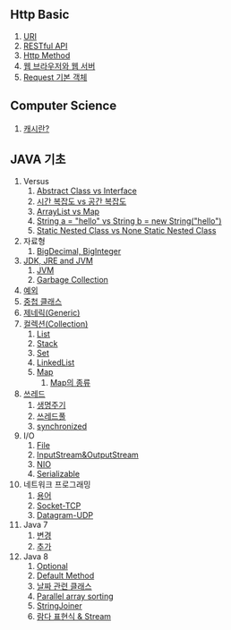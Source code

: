 ## Http Basic
1. [URI](https://github.com/dailyzett/TIL/blob/main/JavaBasic/URI.md)
2. [RESTful API](https://github.com/dailyzett/TIL/blob/main/JavaBasic/RestfulAPI.md)
3. [Http Method](https://github.com/dailyzett/TIL/blob/main/JavaBasic/HttpMethod.md)
4. [웹 브라우저와 웹 서버](https://github.com/dailyzett/TIL/blob/main/JavaBasic/WebBrowserAndWebServer.md)
5. [Request 기본 객체](https://github.com/dailyzett/TIL/blob/main/JavaBasic/Request.md)

## Computer Science

1. [캐시란?](https://github.com/dailyzett/TIL/blob/main/JavaBasic/Interview5.md)

## JAVA 기초
1. Versus
   1. [Abstract Class vs Interface](https://github.com/dailyzett/TIL/blob/main/JavaBasic/Interview1.md)
   2. [시간 복잡도 vs 공간 복잡도](https://github.com/dailyzett/TIL/blob/main/JavaBasic/Interview2.md)
   3. [ArrayList vs Map](https://github.com/dailyzett/TIL/blob/main/JavaBasic/Interview3.md)
   4. [String a = "hello" vs String b = new String("hello")](https://github.com/dailyzett/TIL/blob/main/JavaBasic/Interview4.md)
   5. [Static Nested Class vs None Static Nested Class](https://github.com/dailyzett/TIL/blob/main/JavaBasic/versusNestedClass.md)
2. 자료형
   1. [BigDecimal, BigInteger](https://github.com/dailyzett/TIL/blob/main/JavaBasic/BigDecimal.md)
3. [JDK, JRE and JVM](https://github.com/dailyzett/TIL/blob/main/JavaBasic/JDKJREJVM.md)
   1. [JVM](https://github.com/dailyzett/TIL/blob/main/JavaBasic/JVM.md)
   2. [Garbage Collection](https://github.com/dailyzett/TIL/blob/main/JavaBasic/GC.md)
4. [예외](https://github.com/dailyzett/TIL/blob/main/JavaBasic/Exception.md)
5. [중첩 클래스](https://github.com/dailyzett/TIL/blob/main/JavaBasic/NestedClass.md)
6. [제네릭(Generic)](https://github.com/dailyzett/TIL/blob/main/JavaBasic/Generic.md)
7. [컬렉션(Collection)](https://github.com/dailyzett/TIL/blob/main/JavaBasic/Collection.md)
   1. [List](https://github.com/dailyzett/TIL/blob/main/JavaBasic/List.md)
   2. [Stack](https://github.com/dailyzett/TIL/blob/main/JavaBasic/Stack.md)
   3. [Set](https://github.com/dailyzett/TIL/blob/main/JavaBasic/Set.md)
   4. [LinkedList](https://github.com/dailyzett/TIL/blob/main/JavaBasic/LinkedList.md)
   5. [Map](https://github.com/dailyzett/TIL/blob/main/JavaBasic/Map.md)
      1. [Map의 종류](https://github.com/dailyzett/TIL/blob/main/JavaBasic/Map2.md)
8. [쓰레드](https://github.com/dailyzett/TIL/blob/main/JavaBasic/Thread.md)
   1. [생명주기](https://github.com/dailyzett/TIL/blob/main/JavaBasic/ThreadLifeCycle.md)
   2. [쓰레드풀](https://github.com/dailyzett/TIL/blob/main/JavaBasic/ThreadPool.md)
   3. [synchronized](https://github.com/dailyzett/TIL/blob/main/JavaBasic/synchronized.md)
9. I/O
   1. [File](https://github.com/dailyzett/TIL/blob/main/JavaBasic/File.md)
   2. [InputStream&OutputStream](https://github.com/dailyzett/TIL/blob/main/JavaBasic/InputStream&OutputStream.md)
   3. [NIO](https://github.com/dailyzett/TIL/blob/main/JavaBasic/NIO.md)
   4. [Serializable](https://github.com/dailyzett/TIL/blob/main/JavaBasic/Serializable.md)
10. 네트워크 프로그래밍
    1. [용어](https://github.com/dailyzett/TIL/blob/main/JavaBasic/NetworkBasic.md)
    2. [Socket-TCP](https://github.com/dailyzett/TIL/blob/main/JavaBasic/Socket.md)
    3. [Datagram-UDP](https://github.com/dailyzett/TIL/blob/main/JavaBasic/Datagram.md)
11. Java 7 
    1. [변경](https://github.com/dailyzett/TIL/blob/main/JavaBasic/Java7.md)
    2. [추가](https://github.com/dailyzett/TIL/blob/main/JavaBasic/Java7Add.md)
12. Java 8
    1. [Optional](https://github.com/dailyzett/TIL/blob/main/JavaBasic/Optional.md)
    2. [Default Method](https://github.com/dailyzett/TIL/blob/main/JavaBasic/DefaultMethod.md)
    3. [날짜 관련 클래스](https://github.com/dailyzett/TIL/blob/main/JavaBasic/Calendar.md)
    4. [Parallel array sorting](https://github.com/dailyzett/TIL/blob/main/JavaBasic/ParallelArray.md)
    5. [StringJoiner](https://github.com/dailyzett/TIL/blob/main/JavaBasic/StringJoiner.md)
    6. [람다 표현식 & Stream](https://github.com/dailyzett/TIL/blob/main/JavaBasic/Lambda.md)
